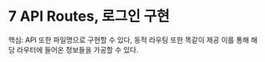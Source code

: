 # 7 API Routes, 로그인 구현

핵심: API 또한 파일명으로 구현할 수 있다, 동적 라우팅 또한 똑같이 제공
이를 통해 해당 라우터에 들어온 정보들을 가공할 수 있다.
